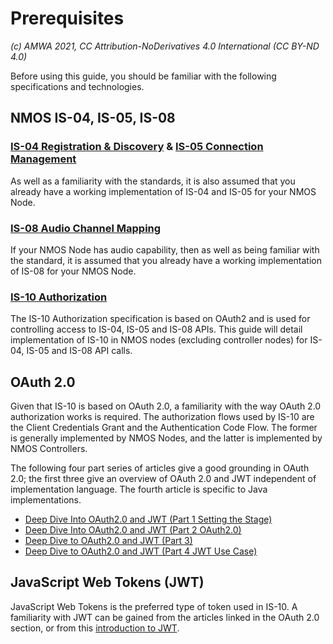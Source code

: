
# Prerequisites
_(c) AMWA 2021, CC Attribution-NoDerivatives 4.0 International (CC BY-ND 4.0)_

Before using this guide, you should be familiar with the following specifications and technologies.
  
## NMOS IS-04, IS-05, IS-08
### [IS-04 Registration & Discovery](https://specs.amwa.tv/is-04/) & [IS-05 Connection Management](https://specs.amwa.tv/is-05/)
As well as a familiarity with the standards, it is also assumed that you already have a working implementation of IS-04 and IS-05 for your NMOS Node.
### [IS-08 Audio Channel Mapping](https://specs.amwa.tv/is-08/)
If your NMOS Node has audio capability, then as well as being familiar with the standard, it is assumed that you already have a working implementation of IS-08 for your NMOS Node.
### [IS-10 Authorization](https://specs.amwa.tv/is-10/) 
The IS-10 Authorization specification is based on OAuth2 and is used for controlling access to IS-04, IS-05 and IS-08 APIs.  This guide will detail implementation of IS-10 in NMOS nodes (excluding controller nodes) for IS-04, IS-05 and IS-08 API calls.
  
## OAuth 2.0
Given that IS-10 is based on OAuth 2.0, a familiarity with the way OAuth 2.0 authorization works is required.  The authorization flows used by IS-10 are the Client Credentials Grant and the Authentication Code Flow. The former is generally implemented by NMOS Nodes, and the latter is implemented by NMOS Controllers.

The following four part series of articles give a good grounding in OAuth 2.0; the first three give an overview of OAuth 2.0 and JWT independent of implementation language. The fourth article is specific to Java implementations.

 - [Deep Dive Into OAuth2.0 and JWT (Part 1 Setting the
   Stage)](https://dzone.com/articles/deep-dive-to-oauth20-amp-jwt-part-1-setting-the-st
   "https://dzone.com/articles/deep-dive-to-oauth20-amp-jwt-part-1-setting-the-st")
  - [Deep Dive Into OAuth2.0 and JWT (Part 2
   OAuth2.0)](https://dzone.com/articles/deep-dive-to-oauth20-amp-jwt-part-2-oauth20)
   - [Deep Dive to OAuth2.0 and JWT (Part
   3)](https://dzone.com/articles/deep-dive-to-oauth20-amp-jwt-part-3-jwt)
   - [Deep Dive to OAuth2.0 and JWT (Part 4 JWT Use
   Case)](https://dzone.com/articles/what-is-zuul)

## JavaScript Web Tokens (JWT)
JavaScript Web Tokens is the preferred type of token used in IS-10.  A familiarity with JWT can be gained from the articles linked in the OAuth 2.0 section, or from this [introduction to JWT](https://jwt.io/introduction). 
<!--stackedit_data:
eyJkaXNjdXNzaW9ucyI6eyI4RHZTV3F1cGNMNldLTFNPIjp7In
N0YXJ0IjoyMDAsImVuZCI6MjI3LCJ0ZXh0IjoiIyMjIE5NT1Mg
SVMtMDQsIElTLTA1LCBJUy0wOCJ9fSwiY29tbWVudHMiOnsiWE
hhYUlyekp0dGtrMFlOUiI6eyJkaXNjdXNzaW9uSWQiOiI4RHZT
V3F1cGNMNldLTFNPIiwic3ViIjoiZ2g6NjQ0MTAxMTkiLCJ0ZX
h0IjoiSVMtMDc/IiwiY3JlYXRlZCI6MTYxMjg2ODUwMDA1MH19
LCJoaXN0b3J5IjpbMTc0NDA1OTA5MiwtMjUzNzkzNjkwLDE5OD
k3OTEwN119
-->